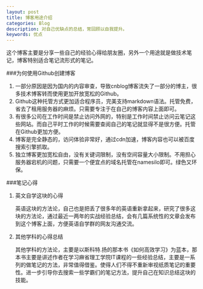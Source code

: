 ```yaml
---
layout: post
title: 博客用途介绍
categories: Blog
description: 对自己优缺点的总结，常回顾以自我提升。
keywords: 优点
---
```


这个博客主要是分享一些自己的经验心得给朋友圈，另外一个用途就是做技术笔记，博客特别适合笔记流形式的笔记。

###为何使用Github创建博客

1. 一部分原因是因为国内的内容审查，导致cnblog博客流失了一部分的博主，很多技术博客转而使用更加开放宽松的Github。
2. Github这种托管方式更加适合程序员，完美支持markdown语法。托管免费，省去了租用服务器的麻烦。只需要专注于在自己的博客内容上面即可。
3. 有很多公司在工作时间是禁止访问外网的，特别是工作时间禁止访问云笔记这些网站。而自己平时工作的时候需要查阅自己的笔记就显得不是很方便。托管在Github更加方便。
4. 博客是完全静态的，访问体验非常好，通过cdn加速，博客内容也可以被百度搜索引擎抓取。
5. 独立博客更加宽松自由，没有关键词限制，没有空间容量大小限制。不用担心服务器宕机的问题，只需要一个便宜点的域名托管在namesilo即可。绿色又环保。

###笔记心得

1. 英文自学这块的心得

   英语这块的方法论，自己也是把丢了很多年的英语重新拿起来，研究了很多这块的方法论，通过最近一两年的实战经验总结，会有几篇系统性的文章会发布到这个博客上面，方便英语自学群的网友沟通交流。

2. 其他学科的心得总结

   其他学科的方法论，主要是以斯科特.扬的那本书《如何高效学习》为蓝本，那本书主要是讲述作者在学习麻省理工学院IT课程的一些经验总结，主要是一系列的做笔记的方法，非常值得借鉴。使得人们不得不重新审视纸质笔记的重要性。进一步引导你去搜索一些学霸们的笔记方法，提升自己在知识总结这块的技能。

